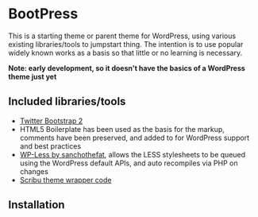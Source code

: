 BootPress
=============

This is a starting theme or parent theme for WordPress, using various existing libraries/tools to jumpstart thing. The intention is to use popular widely known works as a basis so that little or no learning is necessary.

__Note: early development, so it doesn't have the basics of a WordPress theme just yet__

Included libraries/tools
-------

* [Twitter Bootstrap 2](https://github.com/twitter/bootstrap/)
* HTML5 Boilerplate has been used as the basis for the markup, comments have been preserved, and added to for WordPress support and best practices
* [WP-Less by sanchothefat](https://github.com/sanchothefat/wp-less), allows the LESS stylesheets to be queued using the WordPress default APIs, and auto recompiles via PHP on changes
* [Scribu theme wrapper code](http://scribu.net/wordpress/theme-wrappers.html)

Installation
-------

